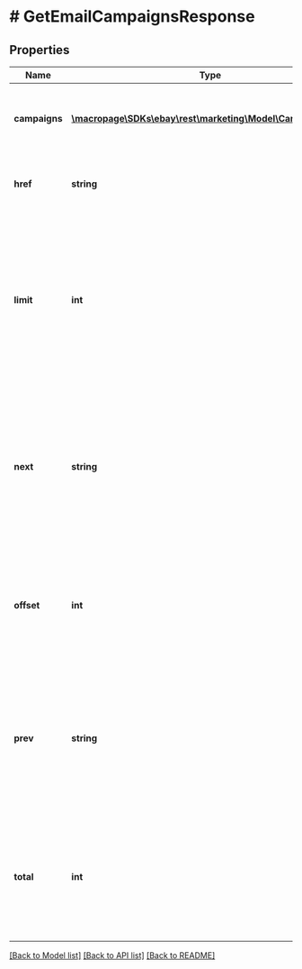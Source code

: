 # # GetEmailCampaignsResponse

## Properties

Name | Type | Description | Notes
------------ | ------------- | ------------- | -------------
**campaigns** | [**\macropage\SDKs\ebay\rest\marketing\Model\CampaignDTO[]**](CampaignDTO.md) | A list of email campaigns that match the search criteria. | [optional]
**href** | **string** | The URL to the current page of store email campaigns. | [optional]
**limit** | **int** | The value of the limit parameter submitted in the request, which is the maximum number of store email campaigns to return on a page from the result set. | [optional]
**next** | **string** | The URI for the next page of results. This value is returned if there is an additional page of results to return from the result set. | [optional]
**offset** | **int** | This value indicates the offset used for current page of store email campaigns being returned. | [optional]
**prev** | **string** | The URI for the previous page of results. This is returned if there is a previous page of results from the result set. | [optional]
**total** | **int** | Total number of available results returned under the filter criteria submitted in the request. | [optional]

[[Back to Model list]](../../README.md#models) [[Back to API list]](../../README.md#endpoints) [[Back to README]](../../README.md)
